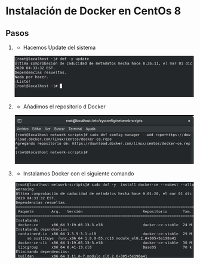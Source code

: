 # Instalación de Docker en CentOs 8


## Pasos
1.  - Hacemos Update del sistema
	
     ![1](https://github.com/jesusromero92/CentOs-docker/blob/main/Fotos/1.1.png)

2.  - Añadimos el repositorio d Docker

     ![2](https://github.com/jesusromero92/CentOs-docker/blob/main/Fotos/1.png)

3.  - Instalamos Docker con el siguiente comando

     ![3](https://github.com/jesusromero92/CentOs-docker/blob/main/Fotos/2.png)

